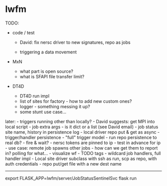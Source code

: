# lwfm


TODO:

+ code / test
    - David: fix nersc driver to new signatures, repo as jobs

    - triggering a data movement


+ MxN
    - what part is open source?
    - what is SFAPI file transfer limit?


+ DT4D
    - DT4D run impl
    - list of sites for factory - how to add new custom ones?
    - logger - something messing it up?
    - some stunt use case...


later:
    - triggers running other than locally?
    - David suggests: get MPI into local script
    - job extra args - is it dict or a list (see David email)
    - job status site name, history in persistence log
    - local driver repo put & get as async
    - trigger/handler persistence
    - "full" trigger model
    - run repo persistence to real db?
    - fire & wait?
    - nersc tokens are pinned to ip - test in advance for ip
    - use case: remote job spawns other jobs - how can we get them to report in?  polling for what...
    - visualize wf
    - TODO tags
    - wildcard job handlers, full handler impl
    - Local site driver subclass with ssh as run, scp as repo, with auth credentials
    - repo put/get file with a new dest name


************************************************************************************************************************************

export FLASK_APP=lwfm/server/JobStatusSentinelSvc
flask run
